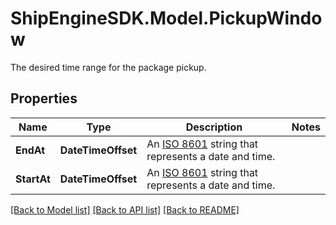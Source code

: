 # ShipEngineSDK.Model.PickupWindow
The desired time range for the package pickup.

## Properties

Name | Type | Description | Notes
------------ | ------------- | ------------- | -------------
**EndAt** | **DateTimeOffset** | An [ISO 8601](https://en.wikipedia.org/wiki/ISO_8601) string that represents a date and time.  | 
**StartAt** | **DateTimeOffset** | An [ISO 8601](https://en.wikipedia.org/wiki/ISO_8601) string that represents a date and time.  | 

[[Back to Model list]](../../README.md#documentation-for-models) [[Back to API list]](../../README.md#documentation-for-api-endpoints) [[Back to README]](../../README.md)

